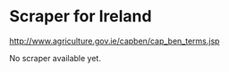 Scraper for Ireland
=========================

<http://www.agriculture.gov.ie/capben/cap_ben_terms.jsp>

No scraper available yet.
